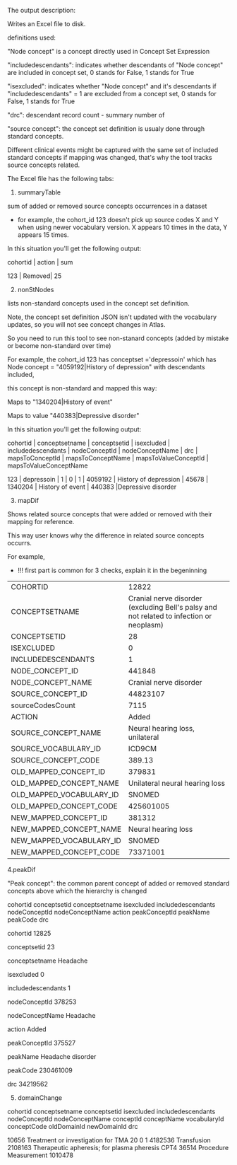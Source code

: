 <!-- Output copied to clipboard! -->

<!-----

Yay, no errors, warnings, or alerts!

Conversion time: 0.52 seconds.


Using this Markdown file:

1. Paste this output into your source file.
2. See the notes and action items below regarding this conversion run.
3. Check the rendered output (headings, lists, code blocks, tables) for proper
   formatting and use a linkchecker before you publish this page.

Conversion notes:

* Docs to Markdown version 1.0β34
* Wed Jun 21 2023 08:24:22 GMT-0700 (PDT)
* Source doc: Untitled document
* Tables are currently converted to HTML tables.
----->


The output description:

Writes an Excel file to disk. 

definitions used:

"Node concept" is a concept directly used in Concept Set Expression

"includedescendants": indicates whether descendants of "Node concept" are included in concept set, 0 stands for False, 1 stands for True

"isexcluded": indicates whether "Node concept" and it's descendants if "includedescendants" = 1 are excluded from a concept set, 0 stands for False, 1 stands for True

"drc": descendant record count - summary number of 

"source concept": the concept set definition is usualy done through standard concepts. 

Different clinical events might be captured with the same set of included standard concepts if mapping was changed, that's why the tool tracks source concepts related.

The Excel file has the following tabs:

1. summaryTable 

sum of added or removed source concepts occurrences in a dataset

- for example, the cohort_id 123 doesn't pick up source codes X and Y  when using newer vocabulary version. X appears 10 times in the data, Y appears 15 times.

In this situation you'll get the following output:

cohortid | action | sum

123      | Removed| 25     

2. nonStNodes

lists non-standard concepts used in the concept set definition.

Note, the concept set definition JSON isn't updated with the vocabulary updates, so you will not see concept changes in Atlas.

So you need to run this tool to see non-stanard concepts (added by mistake or become non-standard over time)

For example, the cohort_id 123 has conceptset ='depressoin' which has Node concept = "4059192|History of depression" with descendants included, 

this concept is non-standard and mapped this way:

Maps to "1340204|History of event"

Maps to value "440383|Depressive disorder"

In this situation you'll get the following output:

cohortid | conceptsetname | conceptsetid | isexcluded | includedescendants | nodeConceptId | nodeConceptName       | drc   | mapsToConceptId | mapsToConceptName | mapsToValueConceptId | mapsToValueConceptName

123      | depressoin     |        1     |    0       |      1             | 4059192       | History of depression | 45678 | 1340204         | History of event  |      440383          |Depressive disorder

3. mapDif

Shows related source concepts that were added or removed with their mapping for reference. 

This way user knows why the difference in related source concepts occurrs.

For example, 

- !!! first part is common for 3 checks, explain it in the begeninning


<table>
  <tr>
   <td>COHORTID
   </td>
   <td>12822
   </td>
  </tr>
  <tr>
   <td>CONCEPTSETNAME
   </td>
   <td>Cranial nerve disorder (excluding Bell's palsy and not related to infection or neoplasm)
   </td>
  </tr>
  <tr>
   <td>CONCEPTSETID
   </td>
   <td>28
   </td>
  </tr>
  <tr>
   <td>ISEXCLUDED
   </td>
   <td>0
   </td>
  </tr>
  <tr>
   <td>INCLUDEDESCENDANTS
   </td>
   <td>1
   </td>
  </tr>
  <tr>
   <td>NODE_CONCEPT_ID
   </td>
   <td>441848
   </td>
  </tr>
  <tr>
   <td>NODE_CONCEPT_NAME
   </td>
   <td>Cranial nerve disorder
   </td>
  </tr>
  <tr>
   <td>SOURCE_CONCEPT_ID
   </td>
   <td>44823107
   </td>
  </tr>
  <tr>
   <td>sourceCodesCount
   </td>
   <td>7115
   </td>
  </tr>
  <tr>
   <td>ACTION
   </td>
   <td>Added
   </td>
  </tr>
  <tr>
   <td>SOURCE_CONCEPT_NAME
   </td>
   <td>Neural hearing loss, unilateral
   </td>
  </tr>
  <tr>
   <td>SOURCE_VOCABULARY_ID
   </td>
   <td>ICD9CM
   </td>
  </tr>
  <tr>
   <td>SOURCE_CONCEPT_CODE
   </td>
   <td>389.13
   </td>
  </tr>
  <tr>
   <td>OLD_MAPPED_CONCEPT_ID
   </td>
   <td>379831
   </td>
  </tr>
  <tr>
   <td>OLD_MAPPED_CONCEPT_NAME
   </td>
   <td>Unilateral neural hearing loss
   </td>
  </tr>
  <tr>
   <td>OLD_MAPPED_VOCABULARY_ID
   </td>
   <td>SNOMED
   </td>
  </tr>
  <tr>
   <td>OLD_MAPPED_CONCEPT_CODE
   </td>
   <td>425601005
   </td>
  </tr>
  <tr>
   <td>NEW_MAPPED_CONCEPT_ID
   </td>
   <td>381312
   </td>
  </tr>
  <tr>
   <td>NEW_MAPPED_CONCEPT_NAME
   </td>
   <td>Neural hearing loss
   </td>
  </tr>
  <tr>
   <td>NEW_MAPPED_VOCABULARY_ID
   </td>
   <td>SNOMED
   </td>
  </tr>
  <tr>
   <td>NEW_MAPPED_CONCEPT_CODE
   </td>
   <td>73371001
   </td>
  </tr>
</table>


4.peakDif

"Peak concept": the common parent concept of added or removed standard concepts above which the hierarchy is changed

cohortid	conceptsetid	conceptsetname	isexcluded	includedescendants	nodeConceptId	nodeConceptName	action	peakConceptId	peakName	peakCode	drc

cohortid	12825

conceptsetid	23

conceptsetname	Headache

isexcluded	0

includedescendants	1

nodeConceptId	378253

nodeConceptName	Headache

action	Added

peakConceptId	375527

peakName	Headache disorder

peakCode	230461009

drc	34219562

5. domainChange

cohortid	conceptsetname	conceptsetid	isexcluded	includedescendants	nodeConceptId	nodeConceptName	conceptId	conceptName	vocabularyId	conceptCode	oldDomainId	newDomainId	drc

10656	Treatment or investigation for TMA	20	0	1	4182536	Transfusion	2108163	Therapeutic apheresis; for plasma pheresis	CPT4	36514	Procedure	Measurement	1010478
